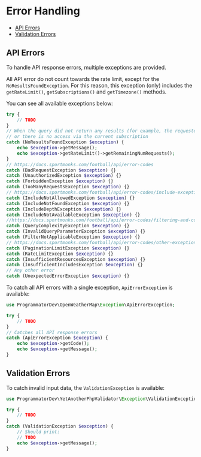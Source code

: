 # Error Handling

- [API Errors](#api-errors)
- [Validation Errors](#validation-errors)

## API Errors

To handle API response errors, multiple exceptions are provided.

All API error do not count towards the rate limit, except for the `NoResultsFoundException`.
For this reason, this exception (only) includes the `getRateLimit()`, `getSubscriptions()` and `getTimezone()` methods.

You can see all available exceptions below:

```php
try {
    // TODO
}
// When the query did not return any results (for example, the requested id does not exist)
// or there is no access via the current subscription
catch (NoResultsFoundException $exception) {
    echo $exception->getMessage();
    echo $exception->getRateLimit()->getRemainingNumRequests();
}
// https://docs.sportmonks.com/football/api/error-codes
catch (BadRequestException $exception) {}
catch (UnauthorizedException $exception) {}
catch (ForbiddenException $exception) {}
catch (TooManyRequestsException $exception) {}
// https://docs.sportmonks.com/football/api/error-codes/include-exceptions
catch (IncludeNotAllowedException $exception) {}
catch (IncludeNotFoundException $exception) {}
catch (IncludeDepthException $exception) {}
catch (IncludeNotAvailableException $exception) {}
//https://docs.sportmonks.com/football/api/error-codes/filtering-and-complexity-exceptions
catch (QueryComplexityException $exception) {}
catch (InvalidQueryParameterException $exception) {}
catch (FilterNotApplicableException $exception) {}
// https://docs.sportmonks.com/football/api/error-codes/other-exceptions
catch (PaginationLimitException $exception) {}
catch (RateLimitException $exception) {}
catch (InsufficientResourcesException $exception) {}
catch (InsufficientIncludesException $exception) {}
// Any other error
catch (UnexpectedErrorException $exception) {}
```

To catch all API errors with a single exception, `ApiErrorException` is available:

```php
use ProgrammatorDev\OpenWeatherMap\Exception\ApiErrorException;

try {
    // TODO
}
// Catches all API response errors
catch (ApiErrorException $exception) {
    echo $exception->getCode();
    echo $exception->getMessage();
}
```

## Validation Errors

To catch invalid input data, the `ValidationException` is available:

```php
use ProgrammatorDev\YetAnotherPhpValidator\Exception\ValidationException;

try {
    // TODO
}
catch (ValidationException $exception) {
    // Should print:
    // TODO
    echo $exception->getMessage();
}
```